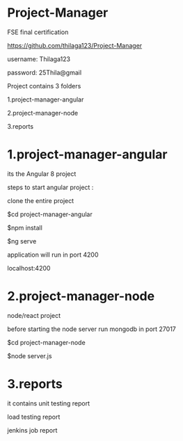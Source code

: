 # Project-Manager
FSE final certification 

https://github.com/thilaga123/Project-Manager

username: Thilaga123

password: 25Thila@gmail

 Project contains 
  3 folders 
  
   1.project-manager-angular
   
   2.project-manager-node
   
   3.reports
 
# 1.project-manager-angular

its the Angular 8 project 

steps to start angular project :

clone the entire project 

 $cd project-manager-angular
 
 $npm install
 
 $ng serve 
 
  application will run in port 4200
  
  localhost:4200
  
 
# 2.project-manager-node

node/react project 

before starting the node server run mongodb in port 27017

 $cd project-manager-node
 
 $node server.js

# 3.reports

 it contains unit testing report 
 
 load testing report 
 
 jenkins job report 
